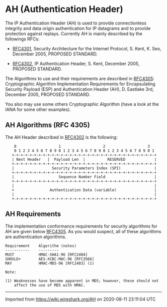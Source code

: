 # AH (Authentication Header)

The IP Authentication Header (AH) is used to provide connectionless integrity and data origin authentication for IP datagrams and to provide protection against replays. Currently AH is mainly described by the followings RFCs:

  - [RFC4301](http://www.ietf.org/rfc/rfc4301.txt), Security Architecture for the Internet Protocol, S. Kent, K. Seo, December 2005, PROPOSED STANDARD.

  - [RFC4302](http://www.ietf.org/rfc/rfc4302.txt), IP Authentication Header, S. Kent, December 2005, PROPOSED STANDARD.

The Algorithms to use and their requirements are described in [RFC4305](http://www.ietf.org/rfc/rfc4305.txt): Cryptographic Algorithm Implementation Requirements for Encapsulating Security Payload (ESP) and Authentication Header (AH), D. Eastlake 3rd, December 2005, PROPOSED STANDARD.

You also may use some others Cryptographic Algorithm (have a look at the IANA for some other examples).

## AH Algorithms (RFC 4305)

The AH Header described in [RFC4302](http://www.ietf.org/rfc/rfc4302.txt) is the following:

``` 
    0                   1                   2                   3
    0 1 2 3 4 5 6 7 8 9 0 1 2 3 4 5 6 7 8 9 0 1 2 3 4 5 6 7 8 9 0 1
   +-+-+-+-+-+-+-+-+-+-+-+-+-+-+-+-+-+-+-+-+-+-+-+-+-+-+-+-+-+-+-+-+
   | Next Header   |  Payload Len  |          RESERVED             |
   +-+-+-+-+-+-+-+-+-+-+-+-+-+-+-+-+-+-+-+-+-+-+-+-+-+-+-+-+-+-+-+-+
   |                 Security Parameters Index (SPI)               |
   +-+-+-+-+-+-+-+-+-+-+-+-+-+-+-+-+-+-+-+-+-+-+-+-+-+-+-+-+-+-+-+-+
   |                    Sequence Number Field                      |
   +-+-+-+-+-+-+-+-+-+-+-+-+-+-+-+-+-+-+-+-+-+-+-+-+-+-+-+-+-+-+-+-+
   |                                                               |
   +                Authentication Data (variable)                 |
   |                                                               |
   +-+-+-+-+-+-+-+-+-+-+-+-+-+-+-+-+-+-+-+-+-+-+-+-+-+-+-+-+-+-+-+-+
```

## AH Requirements

The implementation conformance requirements for security algorithms for AH are given below [RFC4305](http://www.ietf.org/rfc/rfc4305.txt). As you would suspect, all of these algorithms are authentication algorithms.

    Requirement    Algorithm (notes)
    -----------    ---------
    MUST           HMAC-SHA1-96 [RFC2404]
    SHOULD+        AES-XCBC-MAC-96 [RFC3566]
    MAY            HMAC-MD5-96 [RFC2403] (1)
    
    Note:
    
    (1) Weaknesses have become apparent in MD5; however, these should not
        affect the use of MD5 with HMAC.

---

Imported from https://wiki.wireshark.org/AH on 2020-08-11 23:11:04 UTC
